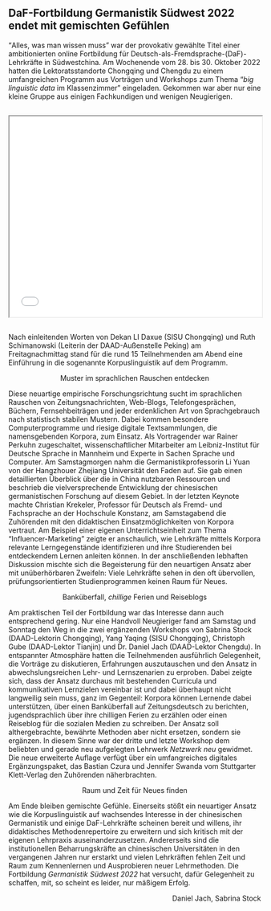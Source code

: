 ## DaF-Fortbildung Germanistik Südwest 2022 endet mit gemischten Gefühlen

<emph><q>Alles, was man wissen muss</q> war der provokativ gewählte Titel einer ambitionierten online Fortbildung für Deutsch-als-Fremdsprache-(DaF)-Lehrkräfte in Südwestchina. Am Wochenende vom 28. bis 30. Oktober 2022 hatten die Lektoratsstandorte Chongqing und Chengdu zu einem umfangreichen Programm aus Vorträgen und Workshops zum Thema <q><i>big linguistic data</i> im Klassenzimmer</q> eingeladen. Gekommen war aber nur eine kleine Gruppe aus einigen Fachkundigen und wenigen Neugierigen.</emph>

<iframe style="width:100%; height: 400px; margin-top: 15px; margin-bottom: 15px;" src="slideshow/"></iframe>

Nach einleitenden Worten von Dekan LI Daxue (SISU Chongqing) und Ruth Schimanowski (Leiterin der DAAD-Außenstelle Peking) am Freitagnachmittag stand für die rund 15 Teilnehmenden am Abend eine Einführung in die sogenannte Korpuslinguistik auf dem Programm. 

<center>
<emph>Muster im sprachlichen Rauschen entdecken</emph>
</center>

Diese neuartige empirische Forschungsrichtung sucht im sprachlichen Rauschen von Zeitungsnachrichten, Web-Blogs, Telefongesprächen, Büchern, Fernsehbeiträgen und jeder erdenklichen Art von Sprachgebrauch nach statistisch stabilen Mustern. Dabei kommen besondere Computerprogramme und riesige digitale Textsammlungen, die namensgebenden Korpora, zum Einsatz. Als Vortragender war Rainer Perkuhn zugeschaltet, wissenschaftlicher Mitarbeiter am Leibniz-Institut für Deutsche Sprache in Mannheim und Experte in Sachen Sprache und Computer. Am Samstagmorgen nahm die Germanistikprofessorin Li Yuan von der Hangzhouer Zhejiang Universität den Faden auf. Sie gab einen detaillierten Überblick über die in China nutzbaren Ressourcen und beschrieb die vielversprechende Entwicklung der chinesischen germanistischen Forschung auf diesem Gebiet. In der letzten Keynote machte Christian Krekeler, Professor für Deutsch als Fremd- und Fachsprache an der Hochschule Konstanz, am Samstagabend die Zuhörenden mit den didaktischen Einsatzmöglichkeiten von Korpora vertraut. Am Beispiel einer eigenen Unterrichtseinheit zum Thema <q>Influencer-Marketing</q> zeigte er anschaulich, wie Lehrkräfte mittels Korpora relevante Lerngegenstände identifizieren und ihre Studierenden bei entdeckendem Lernen anleiten können. In der anschließenden lebhaften Diskussion mischte sich die Begeisterung für den neuartigen Ansatz aber mit unüberhörbaren Zweifeln: Viele Lehrkräfte sehen in den oft übervollen, prüfungsorientierten Studienprogrammen keinen Raum für Neues.

<center>
<emph>Banküberfall, <i>chillige</i> Ferien und Reiseblogs</emph>
</center>

Am praktischen Teil der Fortbildung war das Interesse dann auch entsprechend gering. Nur eine Handvoll Neugieriger fand am Samstag und Sonntag den Weg in die zwei ergänzenden Workshops von Sabrina Stock (DAAD-Lektorin Chongqing), Yang Yaqing (SISU Chongqing), Christoph Gube (DAAD-Lektor Tianjin) und Dr. Daniel Jach (DAAD-Lektor Chengdu). In entspannter Atmosphäre hatten die Teilnehmenden ausführlich Gelegenheit, die Vorträge zu diskutieren, Erfahrungen auszutauschen und den Ansatz in abwechslungsreichen Lehr- und Lernszenarien zu erproben. Dabei zeigte sich, dass der Ansatz durchaus mit bestehenden Curricula und kommunikativen Lernzielen vereinbar ist und dabei überhaupt nicht langweilig sein muss, ganz im Gegenteil: Korpora können Lernende dabei unterstützen, über einen Banküberfall auf Zeitungsdeutsch zu berichten, jugendsprachlich über ihre chilligen Ferien zu erzählen oder einen Reiseblog für die sozialen Medien zu schreiben. Der Ansatz soll althergebrachte, bewährte Methoden aber nicht ersetzen, sondern sie ergänzen. In diesem Sinne war der dritte und letzte Workshop dem beliebten und gerade neu aufgelegten Lehrwerk <i>Netzwerk neu</i> gewidmet. Die neue erweiterte Auflage verfügt über ein umfangreiches digitales Ergänzungspaket, das Bastian Czura und Jennifer Swanda vom Stuttgarter Klett-Verlag den Zuhörenden näherbrachten.

<center>
<emph>Raum und Zeit für Neues finden</emph>
</center>

Am Ende bleiben gemischte Gefühle. Einerseits stößt ein neuartiger Ansatz wie die Korpuslinguistik auf wachsendes Interesse in der chinesischen Germanistik und einige DaF-Lehrkräfte scheinen bereit und willens, ihr didaktisches Methodenrepertoire zu erweitern und sich kritisch mit der eigenen Lehrpraxis auseinanderzusetzen. Andererseits sind die institutionellen Beharrungskräfte an chinesischen Universitäten in den vergangenen Jahren nur erstarkt und vielen Lehrkräften fehlen Zeit und Raum zum Kennenlernen und Ausprobieren neuer Lehrmethoden. Die Fortbildung <i>Germanistik Südwest 2022</i> hat versucht, dafür Gelegenheit zu schaffen, mit, so scheint es leider, nur mäßigem Erfolg.

<p style="text-align: right;">
Daniel Jach, Sabrina Stock
</p>
